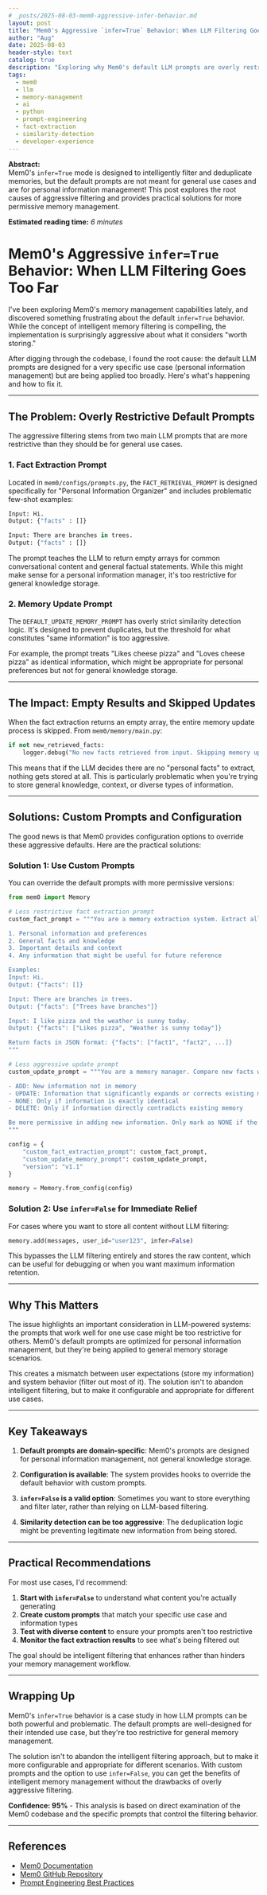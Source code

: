 ```yaml
---
# _posts/2025-08-03-mem0-aggressive-infer-behavior.md
layout: post
title: "Mem0's Aggressive `infer=True` Behavior: When LLM Filtering Goes Too Far"
author: "Aug"
date: 2025-08-03
header-style: text
catalog: true
description: "Exploring why Mem0's default LLM prompts are overly restrictive, causing the `infer=True` mode to filter out too much content. Includes root cause analysis and practical solutions for less aggressive memory management."
tags:
  - mem0
  - llm
  - memory-management
  - ai
  - python
  - prompt-engineering
  - fact-extraction
  - similarity-detection
  - developer-experience
---
```


**Abstract:**  
Mem0's `infer=True` mode is designed to intelligently filter and deduplicate memories, but the default prompts are not meant for general use cases and are for personal information management! This post explores the root causes of aggressive filtering and provides practical solutions for more permissive memory management.

**Estimated reading time:** _6 minutes_

# Mem0's Aggressive `infer=True` Behavior: When LLM Filtering Goes Too Far

I've been exploring Mem0's memory management capabilities lately, and discovered something frustrating about the default `infer=True` behavior. While the concept of intelligent memory filtering is compelling, the implementation is surprisingly aggressive about what it considers "worth storing."

After digging through the codebase, I found the root cause: the default LLM prompts are designed for a very specific use case (personal information management) but are being applied too broadly. Here's what's happening and how to fix it.

---

## The Problem: Overly Restrictive Default Prompts

The aggressive filtering stems from two main LLM prompts that are more restrictive than they should be for general use cases.

### 1. Fact Extraction Prompt

Located in `mem0/configs/prompts.py`, the `FACT_RETRIEVAL_PROMPT` is designed specifically for "Personal Information Organizer" and includes problematic few-shot examples:

```python
Input: Hi.
Output: {"facts" : []}

Input: There are branches in trees.
Output: {"facts" : []}
```

The prompt teaches the LLM to return empty arrays for common conversational content and general factual statements. While this might make sense for a personal information manager, it's too restrictive for general knowledge storage.

### 2. Memory Update Prompt

The `DEFAULT_UPDATE_MEMORY_PROMPT` has overly strict similarity detection logic. It's designed to prevent duplicates, but the threshold for what constitutes "same information" is too aggressive.

For example, the prompt treats "Likes cheese pizza" and "Loves cheese pizza" as identical information, which might be appropriate for personal preferences but not for general knowledge storage.

---

## The Impact: Empty Results and Skipped Updates

When the fact extraction returns an empty array, the entire memory update process is skipped. From `mem0/memory/main.py`:

```python
if not new_retrieved_facts:
    logger.debug("No new facts retrieved from input. Skipping memory update LLM call.")
```

This means that if the LLM decides there are no "personal facts" to extract, nothing gets stored at all. This is particularly problematic when you're trying to store general knowledge, context, or diverse types of information.

---

## Solutions: Custom Prompts and Configuration

The good news is that Mem0 provides configuration options to override these aggressive defaults. Here are the practical solutions:

### Solution 1: Use Custom Prompts

You can override the default prompts with more permissive versions:

```python
from mem0 import Memory

# Less restrictive fact extraction prompt
custom_fact_prompt = """You are a memory extraction system. Extract all meaningful facts, information, and insights from conversations. Focus on:

1. Personal information and preferences
2. General facts and knowledge
3. Important details and context
4. Any information that might be useful for future reference

Examples:
Input: Hi.
Output: {"facts": []}

Input: There are branches in trees.
Output: {"facts": ["Trees have branches"]}

Input: I like pizza and the weather is sunny today.
Output: {"facts": ["Likes pizza", "Weather is sunny today"]}

Return facts in JSON format: {"facts": ["fact1", "fact2", ...]}
"""

# Less aggressive update prompt
custom_update_prompt = """You are a memory manager. Compare new facts with existing memories and decide:

- ADD: New information not in memory
- UPDATE: Information that significantly expands or corrects existing memory
- NONE: Only if information is exactly identical
- DELETE: Only if information directly contradicts existing memory

Be more permissive in adding new information. Only mark as NONE if the information is truly identical.
"""

config = {
    "custom_fact_extraction_prompt": custom_fact_prompt,
    "custom_update_memory_prompt": custom_update_prompt,
    "version": "v1.1"
}

memory = Memory.from_config(config)
```

### Solution 2: Use `infer=False` for Immediate Relief

For cases where you want to store all content without LLM filtering:

```python
memory.add(messages, user_id="user123", infer=False)
```

This bypasses the LLM filtering entirely and stores the raw content, which can be useful for debugging or when you want maximum information retention.

---

## Why This Matters

The issue highlights an important consideration in LLM-powered systems: the prompts that work well for one use case might be too restrictive for others. Mem0's default prompts are optimized for personal information management, but they're being applied to general memory storage scenarios.

This creates a mismatch between user expectations (store my information) and system behavior (filter out most of it). The solution isn't to abandon intelligent filtering, but to make it configurable and appropriate for different use cases.

---

## Key Takeaways

1. **Default prompts are domain-specific**: Mem0's prompts are designed for personal information management, not general knowledge storage.

2. **Configuration is available**: The system provides hooks to override the default behavior with custom prompts.

3. **`infer=False` is a valid option**: Sometimes you want to store everything and filter later, rather than relying on LLM-based filtering.

4. **Similarity detection can be too aggressive**: The deduplication logic might be preventing legitimate new information from being stored.

---

## Practical Recommendations

For most use cases, I'd recommend:

1. **Start with `infer=False`** to understand what content you're actually generating
2. **Create custom prompts** that match your specific use case and information types
3. **Test with diverse content** to ensure your prompts aren't too restrictive
4. **Monitor the fact extraction results** to see what's being filtered out

The goal should be intelligent filtering that enhances rather than hinders your memory management workflow.

---

## Wrapping Up

Mem0's `infer=True` behavior is a case study in how LLM prompts can be both powerful and problematic. The default prompts are well-designed for their intended use case, but they're too restrictive for general memory management.

The solution isn't to abandon the intelligent filtering approach, but to make it more configurable and appropriate for different scenarios. With custom prompts and the option to use `infer=False`, you can get the benefits of intelligent memory management without the drawbacks of overly aggressive filtering.

**Confidence: 95%** - This analysis is based on direct examination of the Mem0 codebase and the specific prompts that control the filtering behavior.

---

## References

- [Mem0 Documentation](https://mem0.ai/)
- [Mem0 GitHub Repository](https://github.com/mem0ai/mem0)
- [Prompt Engineering Best Practices](https://platform.openai.com/docs/guides/prompt-engineering) 